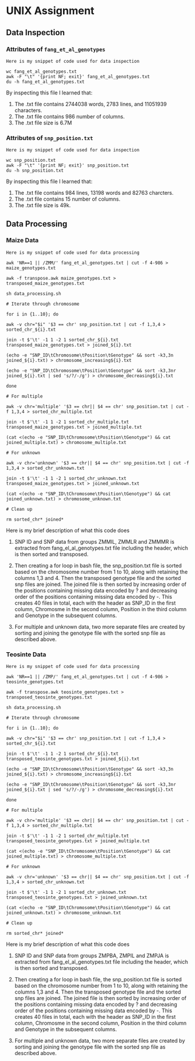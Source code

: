 # UNIX Assignment

## Data Inspection

### Attributes of `fang_et_al_genotypes`

```
Here is my snippet of code used for data inspection

wc fang_et_al_genotypes.txt
awk -F "\t" '{print NF; exit}' fang_et_al_genotypes.txt
du -h fang_et_al_genotypes.txt

```
By inspecting this file I learned that:

1. The .txt file contains 2744038 words, 2783 lines, and 11051939 characters.
2. The .txt file contains 986 number of columns.
3. The .txt file size is 6.7M


### Attributes of `snp_position.txt`

```
Here is my snippet of code used for data inspection

wc snp_position.txt
awk -F "\t" '{print NF; exit}' snp_position.txt
du -h snp_position.txt

```
By inspecting this file I learned that:

1. The .txt file contains 984 lines, 13198 words and 82763 charcters.  
2. The .txt file contains 15 number of columns.
3. The .txt file size is 49k. 


## Data Processing

### Maize Data

```
Here is my snippet of code used for data processing

awk 'NR==1 || /ZMM/' fang_et_al_genotypes.txt | cut -f 4-986 > maize_genotypes.txt

awk -f transpose.awk maize_genotypes.txt > transposed_maize_genotypes.txt

sh data_processing.sh

# Iterate through chromosome 

for i in {1..10}; do 

awk -v chr="$i" '$3 == chr' snp_position.txt | cut -f 1,3,4 > sorted_chr_${i}.txt

join -t $'\t' -1 1 -2 1 sorted_chr_${i}.txt transposed_maize_genotypes.txt > joined_${i}.txt

(echo -e "SNP_ID\tChromosome\tPosition\tGenotype" && sort -k3,3n joined_${i}.txt) > chromosome_increasing${i}.txt

(echo -e "SNP_ID\tChromosome\tPosition\tGenotype" && sort -k3,3nr joined_${i}.txt | sed 's/?/-/g') > chromosome_decreasing${i}.txt

done

# For multiple

awk -v chr='multiple' '$3 == chr|| $4 == chr' snp_position.txt | cut -f 1,3,4 > sorted_chr_multiple.txt

join -t $'\t' -1 1 -2 1 sorted_chr_multiple.txt transposed_maize_genotypes.txt > joined_multiple.txt

(cat <(echo -e "SNP_ID\tChromosome\tPosition\tGenotype") && cat joined_multiple.txt) > chromosome_multiple.txt

# For unknown
   
awk -v chr='unknown' '$3 == chr|| $4 == chr' snp_position.txt | cut -f 1,3,4 > sorted_chr_unknown.txt

join -t $'\t' -1 1 -2 1 sorted_chr_unknown.txt transposed_maize_genotypes.txt > joined_unknown.txt

(cat <(echo -e "SNP_ID\tChromosome\tPosition\tGenotype") && cat joined_unknown.txt) > chromosome_unknown.txt

# Clean up

rm sorted_chr* joined*

```
Here is my brief description of what this code does

1. SNP ID and SNP data from groups ZMMIL, ZMMLR and ZMMMR is extracted from fang_el_al_genotypes.txt file including the header, which is then sorted and transposed.

2. Then creating a for loop in bash file, the snp_position.txt file is sorted based on the chromosome number from 1 to 10, along with retaining the columns 1,3 and 4. Then the transposed genotype file and the sorted snp files are joined. The joined file is then sorted by increasing order of the positions containing missing data encoded by ? and decreasing order of the positions containing missing data encoded by -. This creates 40 files in total, each with the header as SNP_ID in the first column, Chromosme in the second column, Position in the third column and Genotype in the subsequent columns.    

3. For multiple and unknown data, two more separate files are created by sorting and joining the genotype file with the sorted snp file as described above.

### Teosinte Data

```
Here is my snippet of code used for data processing

awk 'NR==1 || /ZMP/' fang_et_al_genotypes.txt | cut -f 4-986 > teosinte_genotypes.txt

awk -f transpose.awk teosinte_genotypes.txt > transposed_teosinte_genotypes.txt

sh data_processing.sh

# Iterate through chromosome

for i in {1..10}; do

awk -v chr="$i" '$3 == chr' snp_position.txt | cut -f 1,3,4 > sorted_chr_${i}.txt

join -t $'\t' -1 1 -2 1 sorted_chr_${i}.txt transposed_teosinte_genotypes.txt > joined_${i}.txt

(echo -e "SNP_ID\tChromosome\tPosition\tGenotype" && sort -k3,3n joined_${i}.txt) > chromosome_increasing${i}.txt

(echo -e "SNP_ID\tChromosome\tPosition\tGenotype" && sort -k3,3nr joined_${i}.txt | sed 's/?/-/g') > chromosome_decreasing${i}.txt

done

# For multiple 

awk -v chr='multiple' '$3 == chr|| $4 == chr' snp_position.txt | cut -f 1,3,4 > sorted_chr_multiple.txt

join -t $'\t' -1 1 -2 1 sorted_chr_multiple.txt transposed_teosinte_genotypes.txt > joined_multiple.txt

(cat <(echo -e "SNP_ID\tChromosome\tPosition\tGenotype") && cat joined_multiple.txt) > chromosome_multiple.txt

# For unknown

awk -v chr='unknown' '$3 == chr|| $4 == chr' snp_position.txt | cut -f 1,3,4 > sorted_chr_unknown.txt

join -t $'\t' -1 1 -2 1 sorted_chr_unknown.txt transposed_teosinte_genotypes.txt > joined_unknown.txt

(cat <(echo -e "SNP_ID\tChromosome\tPosition\tGenotype") && cat joined_unknown.txt) > chromosome_unknown.txt

# Clean up

rm sorted_chr* joined*

```
Here is my brief description of what this code does

1. SNP ID and SNP data from groups ZMPBA, ZMPIL and ZMPJA is extracted from fang_el_al_genotypes.txt file including the header, which is then sorted and transposed.

2. Then creating a for loop in bash file, the snp_position.txt file is sorted based on the chromosome number from 1 to 10, along with retaining the columns 1,3 and 4. Then the transposed genotype file and the sorted snp files are joined. The joined file is then sorted by increasing order of the positions containing missing data encoded by ? and decreasing order of the positions containing missing data encoded by -. This creates 40 files in total, each with the header as SNP_ID in the first column, Chromosme in the second column, Position in the third column and Genotype in the subsequent columns.

3. For multiple and unknown data, two more separate files are created by sorting and joining the genotype file with the sorted snp file as described above.
